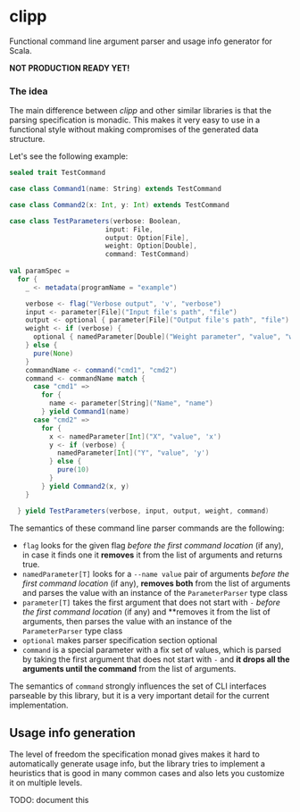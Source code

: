 # clipp
Functional command line argument parser and usage info generator for Scala.

**NOT PRODUCTION READY YET!** 

### The idea
The main difference between *clipp* and other similar libraries is that the parsing specification is monadic. 
This makes it very easy to use in a functional style without making compromises of the generated data structure.

Let's see the following example:

```scala
sealed trait TestCommand

case class Command1(name: String) extends TestCommand

case class Command2(x: Int, y: Int) extends TestCommand

case class TestParameters(verbose: Boolean,
                        input: File,
                        output: Option[File],
                        weight: Option[Double],
                        command: TestCommand)
                        
val paramSpec =
  for {
    _ <- metadata(programName = "example")

    verbose <- flag("Verbose output", 'v', "verbose")
    input <- parameter[File]("Input file's path", "file")
    output <- optional { parameter[File]("Output file's path", "file") }
    weight <- if (verbose) {
      optional { namedParameter[Double]("Weight parameter", "value", "weight") }
    } else {
      pure(None)
    }
    commandName <- command("cmd1", "cmd2")
    command <- commandName match {
      case "cmd1" =>
        for {
          name <- parameter[String]("Name", "name")
        } yield Command1(name)
      case "cmd2" =>
        for {
          x <- namedParameter[Int]("X", "value", 'x')
          y <- if (verbose) {
            namedParameter[Int]("Y", "value", 'y')
          } else {
            pure(10)
          }
        } yield Command2(x, y)
    }

  } yield TestParameters(verbose, input, output, weight, command)
```

The semantics of these command line parser commands are the following:
- `flag` looks for the given flag *before the first command location* (if any), in case it finds one it **removes** it from the list of arguments and returns true.
- `namedParameter[T]` looks for a `--name value` pair of arguments *before the first command location* (if any), **removes both** from the list of arguments and parses the value with an instance of the `ParameterParser` type class
- `parameter[T]` takes the first argument that does not start with `-` *before the first command location* (if any) and **removes it from the list of arguments, then parses the value with an instance of the `ParameterParser` type class
- `optional` makes parser specification section optional
- `command` is a special parameter with a fix set of values, which is parsed by taking the first argument that does not start with `-` and **it drops all the arguments until the command** from the list of arguments.

The semantics of `command` strongly influences the set of CLI interfaces parseable by this library, but it is
a very important detail for the current implementation.    

## Usage info generation
The level of freedom the specification monad gives makes it hard to automatically generate usage info, 
but the library tries to implement a heuristics that is good in many common cases and also lets you 
customize it on multiple levels.

TODO: document this 